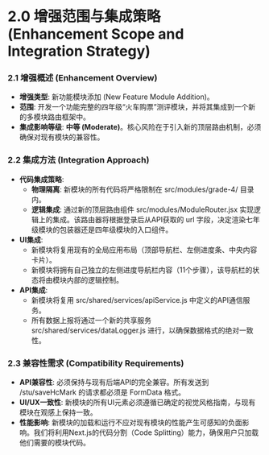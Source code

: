 # **2.0 增强范围与集成策略 (Enhancement Scope and Integration Strategy)**

### **2.1 增强概述 (Enhancement Overview)**

* **增强类型**: 新功能模块添加 (New Feature Module Addition)。  
* **范围**: 开发一个功能完整的四年级“火车购票”测评模块，并将其集成到一个新的多模块路由框架中。  
* **集成影响等级**: **中等 (Moderate)**。核心风险在于引入新的顶层路由机制，必须确保对现有模块的兼容性。

### **2.2 集成方法 (Integration Approach)**

* **代码集成策略**:  
  * **物理隔离**: 新模块的所有代码将严格限制在 src/modules/grade-4/ 目录内。  
  * **逻辑集成**: 通过新的顶层路由组件 src/modules/ModuleRouter.jsx 实现逻辑上的集成。该路由器将根据登录后从API获取的 url 字段，决定渲染七年级模块的包装器还是四年级模块的入口组件。  
* **UI集成**:  
  * 新模块将复用现有的全局应用布局（顶部导航栏、左侧进度条、中央内容卡片）。  
  * 新模块将拥有自己独立的左侧进度导航栏内容（11个步骤），该导航栏的状态将由模块内部的逻辑控制。  
* **API集成**:  
  * 新模块将复用 src/shared/services/apiService.js 中定义的API通信服务。  
  * 所有数据上报将通过一个新的共享服务 src/shared/services/dataLogger.js 进行，以确保数据格式的绝对一致性。

### **2.3 兼容性需求 (Compatibility Requirements)**

* **API兼容性**: 必须保持与现有后端API的完全兼容。所有发送到 /stu/saveHcMark 的请求都必须是 FormData 格式。  
* **UI/UX一致性**: 新模块的所有UI元素必须遵循已确定的视觉风格指南，与现有模块在观感上保持一致。  
* **性能影响**: 新模块的加载和运行不应对现有模块的性能产生可感知的负面影响。我们将利用Next.js的代码分割（Code Splitting）能力，确保用户只加载他们需要的模块代码。
